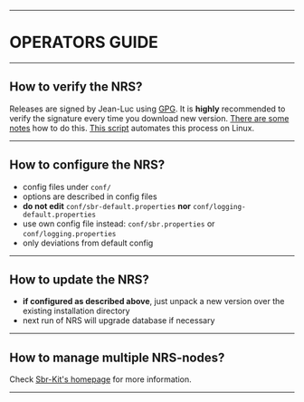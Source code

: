 ----
# OPERATORS GUIDE #

----
## How to verify the NRS? ##
  Releases are signed by Jean-Luc using [GPG](https://en.wikipedia.org/wiki/GNU_Privacy_Guard). It is **highly** recommended to verify the signature every time you download new version. [There are some notes](https://bitcointalk.org/index.php?topic=345619.msg4406124#msg4406124) how to do this. [This script](https://github.com/sbr-ext/sbr-kit/blob/master/distrib/safe-sbr-download.sh) automates this process on Linux.

----
## How to configure the NRS? ##

  - config files under `conf/`
  - options are described in config files
  - **do not edit** `conf/sbr-default.properties` **nor** `conf/logging-default.properties`
  - use own config file instead: `conf/sbr.properties` or `conf/logging.properties`
  - only deviations from default config

----
## How to update the NRS? ##

  - **if configured as described above**, just unpack a new version over the existing installation directory
  - next run of NRS will upgrade database if necessary
  
----

## How to manage multiple NRS-nodes? ##
  Check [Sbr-Kit's homepage](https://github.com/sbr-ext/sbr-kit) for more information.

----